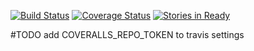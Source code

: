 [![Build Status](https://travis-ci.org/typeai/glaux.svg)](https://travis-ci.org/typeai/glaux)
[![Coverage Status](https://coveralls.io/repos/typeai/glaux/badge.svg?branch=master&service=github)](https://coveralls.io/github/typeai/glaux?branch=master)
[![Stories in Ready](https://badge.waffle.io/typeai/glaux.svg?label=ready&title=Ready)](http://waffle.io/typeai/glaux)


#TODO
add COVERALLS_REPO_TOKEN to travis settings
